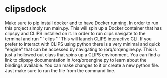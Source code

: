 # clipsdock
Make sure to pip install docker and to have Docker running.
In order to run this project simply run main.py.
This will spin up a Docker container that has clipspy and CLIPS installed on it. In order to run clips navigate to the terminal and run
'''
clips
'''
This will launch CLIPS interactive CLI.
If you prefer to interact with CLIPS using python there is a very minimal and quick "engine" that can be accessed by navigating to /orq/orqengine.py. 
This is just a hollowed out class that spins up a CLIPS environment. You can find a link to clipspy documentation in /orq/orqengine.py to learn about the bindings available.
You can make changes to it or create a new python file. Just make sure to run the file from the command line.
